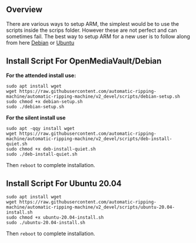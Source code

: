 ## Overview

There are various ways to setup ARM, the simplest would be to use the scripts inside the scrips folder. However these are not perfect and can sometimes fail.
The best way to setup ARM for a new user is to follow along from here [Debian](https://github.com/automatic-ripping-machine/automatic-ripping-machine/wiki/Setting-up-ARM-manually-(Debian-OMV)) or [Ubuntu](https://github.com/automatic-ripping-machine/automatic-ripping-machine/wiki/Setting-up-ARM-manually-(Ubuntu))

## Install Script For OpenMediaVault/Debian

**For the attended install use:**
 ```
 sudo apt install wget
 wget https://raw.githubusercontent.com/automatic-ripping-machine/automatic-ripping-machine/v2_devel/scripts/debian-setup.sh
 sudo chmod +x debian-setup.sh
 sudo ./debian-setup.sh
 ```
 
 **For the silent install use**
  ```
 sudo apt -qqy install wget
 wget https://raw.githubusercontent.com/automatic-ripping-machine/automatic-ripping-machine/v2_devel/scripts/deb-install-quiet.sh
 sudo chmod +x deb-install-quiet.sh
 sudo ./deb-install-quiet.sh
 ```

Then ```reboot```  to complete installation.


## Install Script For Ubuntu 20.04

 ```
sudo apt install wget
 wget https://raw.githubusercontent.com/automatic-ripping-machine/automatic-ripping-machine/v2_devel/scripts/ubuntu-20.04-install.sh
sudo chmod +x ubuntu-20.04-install.sh
sudo ./ubuntu-20.04-install.sh
 ```

Then ```reboot```  to complete installation.